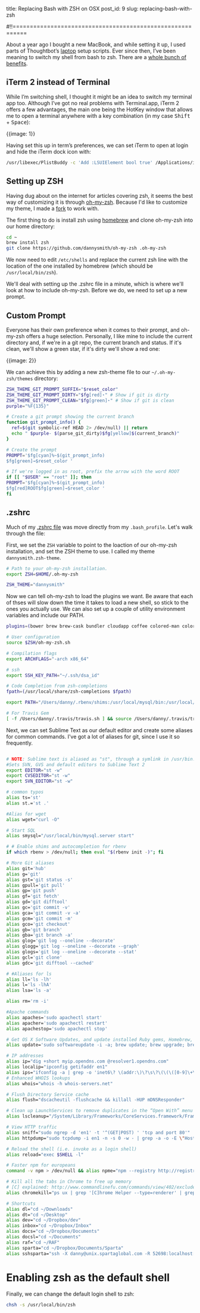title: Replacing Bash with ZSH on OSX
post_id: 9
slug: replacing-bash-with-zsh

#!!==========================================================

About a year ago I bought a new MacBook, and while setting it up, I used parts of Thoughtbot’s [laptop](https://github.com/thoughtbot/laptop) setup scripts. Ever since then, I’ve been meaning to switch my shell from bash to zsh. There are a [whole bunch of benefits](http://www.slideshare.net/jaguardesignstudio/why-zsh-is-cooler-than-your-shell-16194692).

## iTerm 2 instead of Terminal

While I’m switching shell, I thought it might be an idea to switch my terminal app too. Although I’ve got no real problems with Terminal.app, iTerm 2 offers a few advantages, the main one being  the HotKey window that allows me to open a terminal anywhere with a key combination (in my case <kbd>Shift</kbd> + <kbd>Space</kbd>):

{{image: 1}}

Having set this up in term’s preferences, we can set iTerm to open at login and hide the iTerm dock icon with:

```bash
/usr/libexec/PlistBuddy -c 'Add :LSUIElement bool true' /Applications/iTerm.app/Contents/Info.plist
```


## Setting up ZSH

Having dug about on the internet for articles covering zsh, it seems the best way of customizing it is through [oh-my-zsh](https://github.com/robbyrussell/oh-my-zsh). Because I'd like to customize my theme, I made a [fork](https://github.com/dannysmith/oh-my-zsh) to work with.

The first thing to do is install zsh using [homebrew](http://brew.sh/) and clone oh-my-zsh into our home directory:

```bash
cd ~
brew install zsh
git clone https://github.com/dannysmith/oh-my-zsh .oh-my-zsh
```

We now need to edit `/etc/shells` and replace the current zsh line with the location of the one installed by homebrew (which should be `/usr/local/bin/zsh`).

We'll deal with setting up the .zshrc file in a minute, which is where we'll look at how to include oh-my-zsh. Before we do, we need to set up a new prompt.

## Custom Prompt

Everyone has their own preference when it comes to their prompt, and oh-my-zsh offers a huge selection. Personally, I like mine to include the current directory and, if we're in a git repo, the current branch and status. If it's clean, we'll show a green star, if it's dirty we'll show a red one:

{{image: 2}}

We can achieve this by adding a new zsh-theme file to our `~/.oh-my-zsh/themes` directory:

````bash
ZSH_THEME_GIT_PROMPT_SUFFIX="$reset_color"
ZSH_THEME_GIT_PROMPT_DIRTY="$fg[red]⋆" # Show if git is dirty
ZSH_THEME_GIT_PROMPT_CLEAN="$fg[green]⋆" # Show if git is clean
purple="%F{135}"

# Create a git prompt showing the current branch
function git_prompt_info() {
  ref=$(git symbolic-ref HEAD 2> /dev/null) || return
  echo " $purple- $(parse_git_dirty)$fg[yellow]$(current_branch)"
}

# Create the prompt
PROMPT='$fg[cyan]%~$(git_prompt_info)
$fg[green]→$reset_color '

# If we're logged in as root, prefix the arrow with the word ROOT
if [[ "$USER" == "root" ]]; then
PROMPT='$fg[cyan]%~$(git_prompt_info)
$fg[red]ROOT$fg[green]→$reset_color '
fi
````

## .zshrc

Much of my [.zshrc file](https://github.com/dannysmith/dotfiles/blob/master/.zshrc) was move directly from my `.bash_profile`. Let's walk through the file:

First, we set the `ZSH` variable to point to the loaction of our oh-my-zsh installation, and set the ZSH theme to use. I called my theme `dannysmith.zsh-theme`.

````bash
# Path to your oh-my-zsh installation.
export ZSH=$HOME/.oh-my-zsh

ZSH_THEME="dannysmith"
````

Now we can tell oh-my-zsh to load the plugins we want. Be aware that each of thses will slow down the time it takes to load a new shell, so stick to the ones you actually use. We can also set up a couple of utility environment variables and include our PATH.

````bash
plugins=(bower brew brew-cask bundler cloudapp coffee colored-man colorize common-aliases cp docker gem git git-extras gitignore heroku history osx rails rake rbenv ruby zsh-syntax-highlighting)

# User configuration
source $ZSH/oh-my-zsh.sh

# Compilation flags
export ARCHFLAGS="-arch x86_64"

# ssh
export SSH_KEY_PATH="~/.ssh/dsa_id"

# Code Completion from zsh-completions
fpath=(/usr/local/share/zsh-completions $fpath)

export PATH="/Users/danny/.rbenv/shims:/usr/local/mysql/bin:/usr/local/bin:/usr/local/share/npm/bin:/usr/local/lib/node_modules:/usr/local/git/bin:/usr/bin:/usr/local/bin:/usr/bin:/bin:/usr/sbin:/sbin:/opt/X11/bin"

# For Travis Gem
[ -f /Users/danny/.travis/travis.sh ] && source /Users/danny/.travis/travis.sh
````

Next, we can set Sublime Text as our default editor and create some aliases for common commands. I've got a lot of aliases for git, since I use it so frequently.

````bash

# NOTE: Sublime text is aliased as "st", through a symlink in /usr/bin.
#Sets SVN, GVS and default editors to Sublime Text 2
export EDITOR="st -w"
export CVSEDITOR="st -w"
export SVN_EDITOR="st -w"

# common typos
alias ts='st'
alias st.='st .'

#Alias for wget
alias wget="curl -O"

# Start SQL
alias smysql="/usr/local/bin/mysql.server start"

# # Enable shims and autocompletion for rbenv
if which rbenv > /dev/null; then eval "$(rbenv init -)"; fi

# More Git aliases
alias git='hub'
alias g='git'
alias gst='git status -s'
alias gpull='git pull'
alias gp='git push'
alias gf='git fetch'
alias gd='git difftool'
alias gc='git commit -v'
alias gca='git commit -v -a'
alias gcm='git commit -m'
alias gco='git checkout'
alias gb='git branch'
alias gba='git branch -a'
alias glog='git log --oneline --decorate'
alias glogg='git log --oneline --decorate --graph'
alias glogs='git log --oneline --decorate --stat'
alias gcl='git clone'
alias gdc='git difftool --cached'

# #Aliases for ls
alias ll='ls -lh'
alias l='ls -lhA'
alias lsa='ls -a'

alias rm='rm -i'

#Apache commands
alias apaches='sudo apachectl start'
alias apacher='sudo apachectl restart'
alias apachestop='sudo apachectl stop'

# Get OS X Software Updates, and update installed Ruby gems, Homebrew, npm, and their installed packages
alias update='sudo softwareupdate -i -a; brew update; brew upgrade; brew cleanup; npm update npm -g; npm update -g; sudo gem update --system; sudo gem update'

# IP addresses
alias ip="dig +short myip.opendns.com @resolver1.opendns.com"
alias localip="ipconfig getifaddr en1"
alias ips="ifconfig -a | grep -o 'inet6\? \(addr:\)\?\s\?\(\(\([0-9]\+\.\)\{3\}[0-9]\+\)\|[a-fA-F0-9:]\+\)' | awk '{ sub(/inet6? (addr:)? ?/, \"\"); print }'"
# Enhanced WHOIS lookups
alias whois="whois -h whois-servers.net"

# Flush Directory Service cache
alias flush="dscacheutil -flushcache && killall -HUP mDNSResponder"

# Clean up LaunchServices to remove duplicates in the “Open With” menu
alias lscleanup="/System/Library/Frameworks/CoreServices.framework/Frameworks/LaunchServices.framework/Support/lsregister -kill -r -domain local -domain system -domain user && killall Finder"

# View HTTP traffic
alias sniff="sudo ngrep -d 'en1' -t '^(GET|POST) ' 'tcp and port 80'"
alias httpdump="sudo tcpdump -i en1 -n -s 0 -w - | grep -a -o -E \"Host\: .*|GET \/.*\""

# Reload the shell (i.e. invoke as a login shell)
alias reload="exec $SHELL -l"

# Faster npm for europeans
command -v npm > /dev/null && alias npme="npm --registry http://registry.npmjs.eu"

# Kill all the tabs in Chrome to free up memory
# [C] explained: http://www.commandlinefu.com/commands/view/402/exclude-grep-from-your-grepped-output-of-ps-alias-included-in-description
alias chromekill="ps ux | grep '[C]hrome Helper --type=renderer' | grep -v extension-process | tr -s ' ' | cut -d ' ' -f2 | xargs kill"

# Shortcuts
alias dl="cd ~/Downloads"
alias dt="cd ~/Desktop"
alias dev="cd ~/Dropbox/dev"
alias inbox="cd ~/Dropbox/Inbox"
alias docs="cd ~/Dropbox/Documents"
alias docsl="cd ~/Documents"
alias raf="cd ~/RAF"
alias sparta="cd ~/Dropbox/Documents/Sparta"
alias sshsparta="ssh -X danny@unix.spartaglobal.com -R 52698:localhost:52698"
````

# Enabling zsh as the default shell

Finally, we can change the default login shell to zsh:

````bash
chsh -s /usr/local/bin/zsh
````

